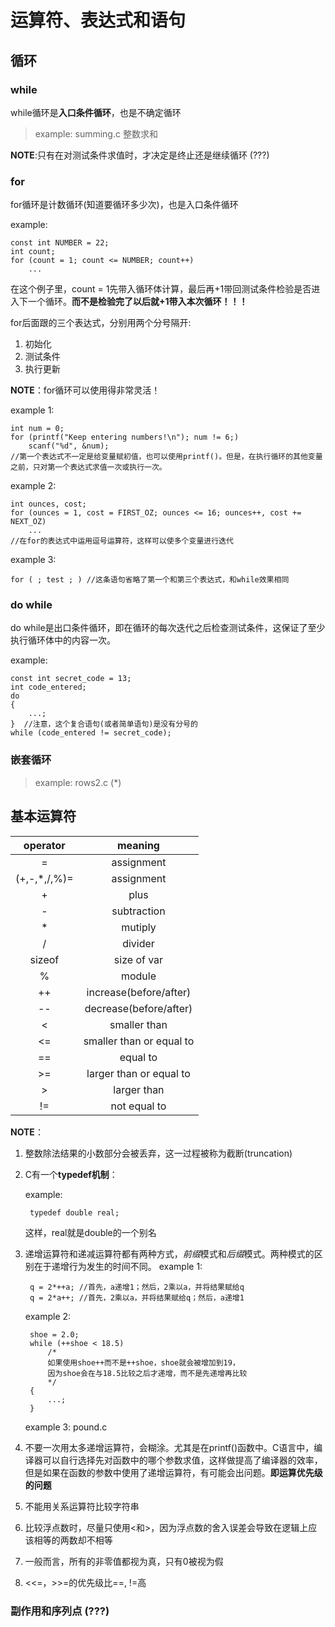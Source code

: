 # 运算符、表达式和语句

## 循环

### while

while循环是**入口条件循环**，也是不确定循环

> example: summing.c 整数求和

**NOTE**:只有在对测试条件求值时，才决定是终止还是继续循环 (???)

### for

for循环是计数循环(知道要循环多少次)，也是入口条件循环

example:

    const int NUMBER = 22;
    int count;
    for (count = 1; count <= NUMBER; count++)
        ...
在这个例子里，count = 1先带入循环体计算，最后再+1带回测试条件检验是否进入下一个循环。**而不是检验完了以后就+1带入本次循环！！！**

for后面跟的三个表达式，分别用两个分号隔开:
1. 初始化
2. 测试条件
3. 执行更新

**NOTE**：for循环可以使用得非常灵活！

example 1:

    int num = 0;
    for (printf("Keep entering numbers!\n"); num != 6;)
        scanf("%d", &num);
    //第一个表达式不一定是给变量赋初值，也可以使用printf()。但是，在执行循环的其他变量之前，只对第一个表达式求值一次或执行一次。

example 2:

    int ounces, cost;
    for (ounces = 1, cost = FIRST_OZ; ounces <= 16; ounces++, cost += NEXT_OZ)
        ...
    //在for的表达式中运用逗号运算符，这样可以使多个变量进行迭代

example 3:

    for ( ; test ; ) //这条语句省略了第一个和第三个表达式，和while效果相同

### do while

do while是出口条件循环，即在循环的每次迭代之后检查测试条件，这保证了至少执行循环体中的内容一次。

example:

    const int secret_code = 13;
    int code_entered;
    do
    {
        ...;
    }  //注意，这个复合语句(或者简单语句)是没有分号的
    while (code_entered != secret_code);


### 嵌套循环

> example: rows2.c (*)

## 基本运算符

|   operator   |         meaning          |
| :----------: | :----------------------: |
|      =       |        assignment        |
| (+,-,*,/,%)= |        assignment        |
|      +       |           plus           |
|      -       |       subtraction        |
|      *       |         mutiply          |
|      /       |         divider          |
|    sizeof    |       size of var        |
|      %       |          module          |
|      ++      |  increase(before/after)  |
|      --      |  decrease(before/after)  |
|      <       |       smaller than       |
|      <=      | smaller than or equal to |
|      ==      |         equal to         |
|      >=      | larger than or equal to  |
|      >       |       larger than        |
|      !=      |       not equal to       |

**NOTE**：
1. 整数除法结果的小数部分会被丢弃，这一过程被称为截断(truncation)
2. C有一个**typedef机制**：
   
   example:

        typedef double real;
    这样，real就是double的一个别名

3. 递增运算符和递减运算符都有两种方式，*前缀*模式和*后缀*模式。两种模式的区别在于递增行为发生的时间不同。
    example 1:

        q = 2*++a; //首先，a递增1；然后，2乘以a，并将结果赋给q
        q = 2*a++; //首先，2乘以a，并将结果赋给q；然后，a递增1
    example 2:

        shoe = 2.0;
        while (++shoe < 18.5) 
            /*
            如果使用shoe++而不是++shoe，shoe就会被增加到19，
            因为shoe会在与18.5比较之后才递增，而不是先递增再比较
            */
        {
            ...;
        }
    
    example 3: pound.c

4. 不要一次用太多递增运算符，会糊涂。尤其是在printf()函数中。C语言中，编译器可以自行选择先对函数中的哪个参数求值，这样做提高了编译器的效率，但是如果在函数的参数中使用了递增运算符，有可能会出问题。**即运算优先级的问题**
5. 不能用关系运算符比较字符串
6. 比较浮点数时，尽量只使用<和>，因为浮点数的舍入误差会导致在逻辑上应该相等的两数却不相等
7. 一般而言，所有的非零值都视为真，只有0被视为假
8. <<=，>>=的优先级比==, !=高


### 副作用和序列点 (???)

## 